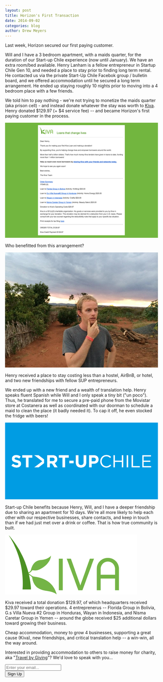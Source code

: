 ```yaml
---
layout: post
title: Horizon's First Transaction
date: 2014-09-02
categories: blog
author: Drew Meyers
---
```


Last week, Horizon secured our first paying customer. 

Will and I have a 3 bedroom apartment, with a maids quarter, for the duration of our Start-up Chile experience (now until January). We have an extra room/bed available. Henry Lanham is a fellow entrepreneur in Startup Chile Gen 10, and needed a place to stay prior to finding long term rental. He contacted us via the private Start-Up Chile Facebok group / bulletin board, and we offered accommodation until he secured a long term arrangement. He ended up staying roughly 10 nights prior to moving into a 4 bedroom place with a few friends.

We told him to pay nothing - we're not trying to monetize the maids quarter (aka prison cell) - and instead donate whatever the stay was worth to [Kiva](http://www.kiva.org). Henry donated $129.97 (+ $4 service fee) -- and became Horizon's first paying customer in the process.

![](/assets/kiva-first-horizon-customer-receipt.jpg)

Who benefitted from this arrangement?

![](/assets/blog-2014-09-01-henry-lanham.jpg)

Henry received a place to stay costing less than a hostel, AirBnB, or hotel, and two new friendships with fellow SUP entrepreneurs.

We ended up with a new friend and a wealth of translation help. Henry speaks fluent Spanish while Will and I only speak a tiny bit ("un poco"). Thus, he translated for me to secure a pre-paid phone from the Movistar store at Costanera as well as coordinated with our doorman to schedule a maid to clean the place (it badly needed it). To cap it off, he even stocked the fridge with beers!

![](/assets/2014-07-07-startup-chile-journey-gen-10-sup-logo.png)

Start-up Chile benefits because Henry, Will, and I have a deeper friendship due to sharing an apartment for 10 days. We're all more likely to help each other with our respective businesses, share contacts, and keep in touch than if we had just met over a drink or coffee. That is how true community is built.

<img src="/assets/kiva-logo.png" class="center-margins" alt="">

Kiva received a total donation $129.97, of which headquarters received $29.97 toward their operations. 4 entreprenerus -- Florida Group in Bolivia, G.s Villa Nueva #2 Group in Honduras, Wayan in Indonesia, and Nisma Caretar Group in Yemen -- around the globe received $25 additional dollars toward growing their business.

Cheap accommodation, money to grow 4 businesses, supporting a great cause (Kiva), new friendships, and critical translation help -- a win-win, all the way around. 

Interested in providing accommodation to others to raise money for charity, aka "[Travel by Giving](http://www.horizonapp.co/blog/travel-by-giving/)"? We'd love to speak with you...

<!-- Begin MailChimp Signup Form -->
<div id="mc_embed_signup">
<form action="http://willmoyer.us2.list-manage.com/subscribe/post?u=69a898a29bc2e6a0ae2a83cd9&amp;id=835d9a226b" method="post" id="mc-embedded-subscribe-form" name="mc-embedded-subscribe-form" class="validate" target="_blank" novalidate>
  
<div class="mc-field-group">
  <div class="grid grid--tight">
    <div class="grid__item one-whole desk-two-thirds">
      <input type="email" value="" name="EMAIL" class="required email input-text margin-b" id="mce-EMAIL" placeholder="Enter your email...">
    </div>
    <div class="grid__item one-whole desk-one-third">
      <input type="submit" value="Sign Up" name="subscribe" id="mc-embedded-subscribe" class="button btn btn--full margin-b">
      <input type="hidden" name="FILTER" id="FILTER" value="TravelbyGiving" />
    </div>
  </div><!-- end grid -->
</div>
<div id="mce-responses" class="clear">
 <div class="response" id="mce-error-response" style="display:none"></div>
 <div class="response" id="mce-success-response" style="display:none"></div>
</div>    <!-- real people should not fill this in and expect good things - do not remove this or risk form bot signups-->
 <div style="position: absolute; left: -5000px;"><input type="text" name="b_69a898a29bc2e6a0ae2a83cd9_835d9a226b" tabindex="-1" value=""></div>
    
</form>
</div>
  
 <!--End mc_embed_signup--> 